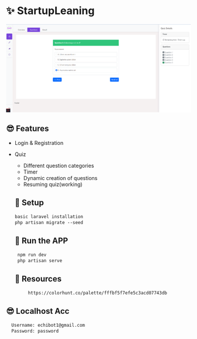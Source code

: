 # ✨ StartupLeaning
 
   ![StartupLeaningImage](https://github.com/Carlozzzzz/Laravel9_Learning/blob/main/__practice_project/QuizApp/demo_img/student_quiz_question.png)
   
## 😎 Features
 - Login & Registration
 - Quiz
     - Different question categories
     - Timer
     - Dynamic creation of questions
     - Resuming quiz(working)

    ## :wrench: Setup
       basic laravel installation
       php artisan migrate --seed
        
            
    ## :running: Run the APP
        npm run dev
        php artisan serve
   
    ## :briefcase: Resources
            https://colorhunt.co/palette/fffbf5f7efe5c3acd07743db
    

## 😎 Localhost Acc

      Username: echibot1@gmail.com
      Password: password
   
